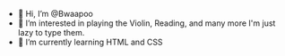 - 👋 Hi, I’m @Bwaapoo
- 👀 I’m interested in playing the Violin, Reading, and many more I'm just lazy to type them.
- 🌱 I’m currently learning HTML and CSS
<!---
Bwaapoo/Bwaapoo is a ✨ special ✨ repository because its `README.md` (this file) appears on your GitHub profile.
You can click the Preview link to take a look at your changes.
--->

